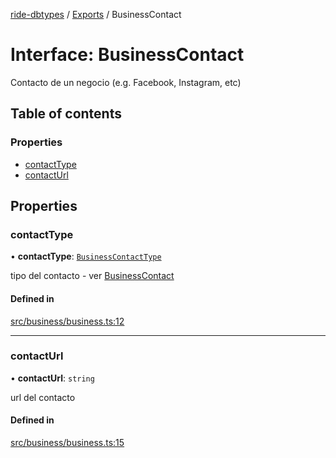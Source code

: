 [ride-dbtypes](../README.md) / [Exports](../modules.md) / BusinessContact

# Interface: BusinessContact

Contacto de un negocio (e.g. Facebook, Instagram, etc)

## Table of contents

### Properties

- [contactType](BusinessContact.md#contacttype)
- [contactUrl](BusinessContact.md#contacturl)

## Properties

### contactType

• **contactType**: [`BusinessContactType`](../modules.md#businesscontacttype)

tipo del contacto - ver [BusinessContact](BusinessContact.md)

#### Defined in

[src/business/business.ts:12](https://github.com/gatitolabs/ride-dbtypes/blob/b537781/src/business/business.ts#L12)

___

### contactUrl

• **contactUrl**: `string`

url del contacto

#### Defined in

[src/business/business.ts:15](https://github.com/gatitolabs/ride-dbtypes/blob/b537781/src/business/business.ts#L15)
